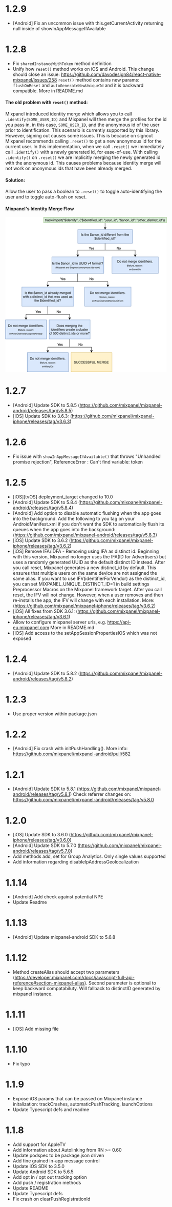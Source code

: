 # 1.2.9

- [Android] Fix an uncommon issue with this.getCurrentActivity returning null inside of showInAppMessageIfAvailable

# 1.2.8

- Fix `sharedInstanceWithToken` method definition
- Unify how `reset()` method works on iOS and Android. This change should close an issue: https://github.com/davodesign84/react-native-mixpanel/issues/258 `reset()` method contains new params: `flushOnReset` and `autoGenerateNewUniqueId` and it is backward compatible. More in README.md

#### The old problem with `reset()` method:

Mixpanel introduced identity merge which allows you to call `.identify(SOME_USER_ID)` and Mixpanel will then merge the profiles for the id you pass in, in this case, `SOME_USER_ID`, and the anonymous id of the user prior to identification. This scenario is currently supported by this library. However, signing out causes some issues. This is because on signout Mixpanel recommends calling `.reset()` to get a new anonymous id for the current user. In this implementation, when we call `.reset()` we immediately call `.identify()` with a newly generated id, for ease-of-use. With calling `.identify()` on `.reset()` we are implicitly merging the newly generated id with the anonymous id. This causes problems because identity merge will not work on anonymous ids that have been already merged.

#### Solution:

Allow the user to pass a boolean to `.reset()` to toggle auto-identifying the user and to toggle auto-flush on reset.

#### Mixpanel's Identity Merge Flow

![Mixpanel's Identity Merge Flow](/docs/img/mixpanel-merge.png "Mixpanel's Identity Merge Flow")

# 1.2.7

- [Android] Update SDK to 5.8.5 (https://github.com/mixpanel/mixpanel-android/releases/tag/v5.8.5)
- [iOS]  Update SDK to 3.6.3: (https://github.com/mixpanel/mixpanel-iphone/releases/tag/v3.6.3)

# 1.2.6

- Fix issue with `showInAppMessageIfAvailable()` that throws "Unhandled promise rejection", ReferenceError : Can't find variable: token

# 1.2.5

- [iOS][tvOS] deployment_target changed to 10.0
- [Android] Update SDK to 5.8.4 (https://github.com/mixpanel/mixpanel-android/releases/tag/v5.8.4)
- [Android] Add option to disable automatic flushing when the app goes into the background. Add the following to you <application> tag on your AndroidManifest.xml if you don't want the SDK to automatically flush its queues when the app goes into the background: (https://github.com/mixpanel/mixpanel-android/releases/tag/v5.8.3)
- [iOS] Update SDK to 3.6.2 (https://github.com/mixpanel/mixpanel-iphone/releases/tag/v3.6.2)
- [iOS] Remove IFA/IDFA - Removing using IFA as distinct id. Beginning with this version, Mixpanel no longer uses the IFA(ID for Advertisers) but uses a randomly generated UUID as the default distinct ID instead. After you call reset, Mixpanel generates a new distinct_id by default. This ensures that multiple users on the same device are not assigned the same alias. If you want to use IFV(identifierForVendor) as the distinct_id, you can set MIXPANEL_UNIQUE_DISTINCT_ID=1 in build settings Preprocessor Macros on the Mixpanel framework target. After you call reset, the IFV will not change. However, when a user removes and then re-installs the app, the IFV will change with each installation. More: (https://github.com/mixpanel/mixpanel-iphone/releases/tag/v3.6.2)
- [iOS] All fixes from SDK 3.6.1: (https://github.com/mixpanel/mixpanel-iphone/releases/tag/v3.6.1)
- Allow to configure mixpanel server urls, e.g. https://api-eu.mixpanel.com More in README.md
- [iOS] Add access to the setAppSessionPropertiesIOS which was not exposed 

# 1.2.4

- [Android] Update SDK to 5.8.2 (https://github.com/mixpanel/mixpanel-android/releases/tag/v5.8.2)

# 1.2.3

- Use proper version within package.json


# 1.2.2

- [Android] Fix crash with initPushHandling(). More info: https://github.com/mixpanel/mixpanel-android/pull/582 

# 1.2.1

- [Android] Update SDK to 5.8.1 (https://github.com/mixpanel/mixpanel-android/releases/tag/v5.8.1) Check referrer changes on: https://github.com/mixpanel/mixpanel-android/releases/tag/v5.8.0

# 1.2.0

- [iOS] Update SDK to 3.6.0 (https://github.com/mixpanel/mixpanel-iphone/releases/tag/v3.6.0)
- [Android] Update SDK to 5.7.0 (https://github.com/mixpanel/mixpanel-android/releases/tag/v5.7.0)
- Add methods add, set for Group Analytics. Only single values supported 
- Add information regarding disableIpAddressGeolocalization

# 1.1.14

- [Android] Add check against potential NPE 
- Update Readme

# 1.1.13

- [Android] Update mixpanel-android SDK to 5.6.8

# 1.1.12

- Method createAlias should accept two parameters (https://developer.mixpanel.com/docs/javascript-full-api-reference#section-mixpanel-alias). Second parameter is optional to keep backward compatabiluty. Will fallback to distinctID generated by mixpanel instance. 

# 1.1.11

- [iOS] Add missing file

# 1.1.10

- Fix typo

# 1.1.9

- Expose iOS params that can be passed on Mixpanel instance initalization: trackCrashes, automaticPushTracking, launchOptions
- Update Typescript defs and readme

# 1.1.8

- Add support for AppleTV
- Add information about Autolinking from RN >= 0.60
- Update podspec to be package.json driven
- Add fine grained in-app message control
- Update iOS SDK to 3.5.0
- Update Android SDK to 5.6.5
- Add opt in / opt out tracking option
- Add push / registration methods
- Update README
- Update Typescript defs
- Fix crash on clearPushRegistrationId
